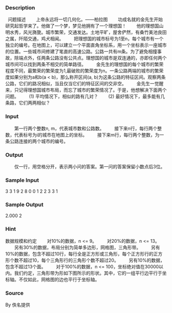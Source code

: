 
### Description
 
问题描述
　　上帝永远将一切几何化。——柏拉图
　　功成名就的金先生开始研究起哲学来了。他做了一个梦，梦见他拥有了一个理想国！
　　他的理想国山明水秀，风光旖旎。城市繁荣，交通发达。土地平旷，屋舍俨然，有桑竹美池良田之属，阡陌交通，鸡犬相闻。
　　把理想国的城市标号为1至n，每个城市有一个独立的编号。在地图上，可以建立一个平面直角坐标系，用一个坐标表示一座城市的位置。一些城市间修建了笔直的高速公路。公路一共有m条。为了避免相撞事故，除端点外，任两条公路没有公共点。理想国的城市是双连通的，亦即任何两个城市间可以找到两条不相交的简单路径。
　　金先生的理想国的每个城市的繁荣程度不同，最繁荣的繁荣度为1,最破败的繁荣度为n。一条公路两端的城市的繁荣度如果分别为a和b(a < b)，那么称开区间(a, b)为这条公路的特征区间。观察两条公路，它们的路况相似，当且仅当它们的特征区间的交非空。
　　金先生一觉醒来，只记得理想国城市布局，而忘了城市的繁荣情况了。于是，他想解决下面两个问题。
　　(1) 平均情况下，相似的路有几对？
　　(2) 最好情况下，最多能有几条路，它们两两相似？

### Input
　　第一行两个整数n, m，代表城市数和公路数。
　　接下来n行，每行两个整数，代表标号为i的城市在地图上的坐标。
　　接下来m行，每行两个整数，为一条公路连接的两个城市的编号。

### Output
　　仅一行，用空格分开，表示两小问的答案。第一问的答案保留小数点后3位。

### Sample Input
3 3
1 9
2 8
0 0
1 2
2 3
3 1

### Sample Output
2.000 2

### Hint
数据规模和约定
　　对10%的数据，n <= 9。
　　对20%的数据，n <= 13。
　　另有30%的数据，布局分别为简单多边形，网格图，三角形带。
　　另有10%的数据，包含不超过10行，每行全是正方形或三角形，每个正方形行的正方形个数不超过10，每个三角形行的三角形个数不超过20。
　　另有10%的数据，包含不超过13个面。
　　对于100%的数据，n <= 100，坐标绝对值在30000以内。我们约定，三角形带为形如下图所示的形状。其中，它的一组平行边平行于坐标轴。不仅如此，网格图的边也平行于坐标轴。

### Source
By 佚名提供